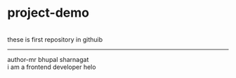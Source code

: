 # project-demo
<br>
these is  first repository in githuib
<hr>
 author-mr bhupal sharnagat
 <br>
 i am a frontend developer
 helo
